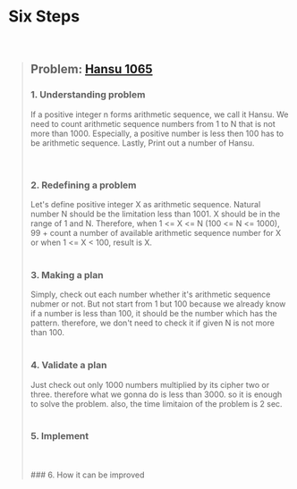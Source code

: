 # Six Steps
<br />

> ## Problem: [Hansu 1065](https://www.acmicpc.net/problem/1065)
>
> ### 1. Understanding problem
>  If a positive integer n forms arithmetic sequence, we call it Hansu. We need to count arithmetic sequence numbers 
  from 1 to N that is not more than 1000. Especially, a positive number is less then 100 has to be arithmetic 
  sequence. Lastly, Print out a number of Hansu.  
> <br />
> <br />
> ### 2. Redefining a problem
>  Let's define positive integer X as arithmetic sequence. Natural number N should be the limitation less than 1001.
  X should be in the range of 1 and N. Therefore, when 1 <= X <= N (100 <= N <= 1000),  99 + count a number of 
  available arithmetic sequence number for X or when 1 <= X < 100, result is X.
> <br />
> <br />
> ### 3. Making a plan
>  Simply, check out each number whether it's arithmetic sequence nubmer or not. But not start from 1 but 100 because
  we already know if a number is less than 100, it should be the number which has the pattern. therefore, we don't need
  to check it if given N is not more than 100.
> <br />
> <br />
> ### 4. Validate a plan
>  Just check out only 1000 numbers multiplied by its cipher two or three. therefore what we gonna do is less than 3000.
  so it is enough to solve the problem. also, the time limitaion of the problem is 2 sec.
> <br />
> <br />
> ### 5. Implement
> <br /> 
> <br />
> ### 6. How it can be improved
>
>
>

